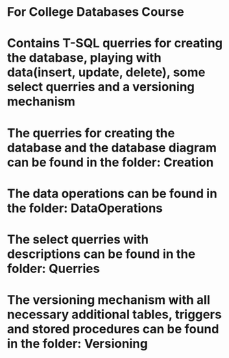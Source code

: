 # For College Databases Course

# Contains T-SQL querries for creating the database, playing with data(insert, update, delete), some select querries and a versioning mechanism

# The querries for creating the database and the database diagram can be found in the folder: Creation

# The data operations can be found in the folder: DataOperations

# The select querries with descriptions can be found in the folder: Querries

# The versioning mechanism with all necessary additional tables, triggers and stored procedures can be found in the folder: Versioning
